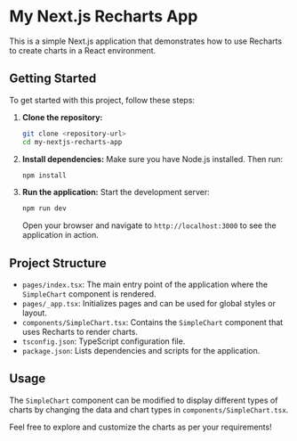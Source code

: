 # My Next.js Recharts App

This is a simple Next.js application that demonstrates how to use Recharts to create charts in a React environment.

## Getting Started

To get started with this project, follow these steps:

1. **Clone the repository:**
   ```bash
   git clone <repository-url>
   cd my-nextjs-recharts-app
   ```

2. **Install dependencies:**
   Make sure you have Node.js installed. Then run:
   ```bash
   npm install
   ```

3. **Run the application:**
   Start the development server:
   ```bash
   npm run dev
   ```
   Open your browser and navigate to `http://localhost:3000` to see the application in action.

## Project Structure

- `pages/index.tsx`: The main entry point of the application where the `SimpleChart` component is rendered.
- `pages/_app.tsx`: Initializes pages and can be used for global styles or layout.
- `components/SimpleChart.tsx`: Contains the `SimpleChart` component that uses Recharts to render charts.
- `tsconfig.json`: TypeScript configuration file.
- `package.json`: Lists dependencies and scripts for the application.

## Usage

The `SimpleChart` component can be modified to display different types of charts by changing the data and chart types in `components/SimpleChart.tsx`. 

Feel free to explore and customize the charts as per your requirements!
